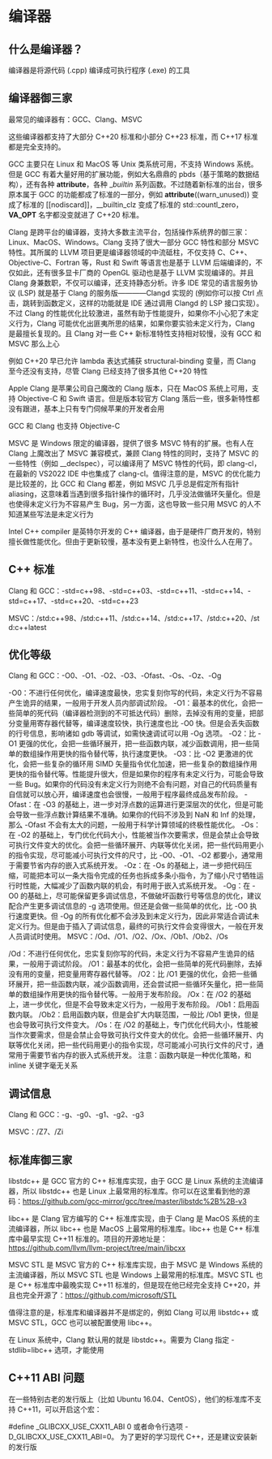 # 编译器

## 什么是编译器？

编译器是将源代码 (.cpp) 编译成可执行程序 (.exe) 的工具

## 编译器御三家

最常见的编译器有：GCC、Clang、MSVC

这些编译器都支持了大部分 C++20 标准和小部分 C++23 标准，而 C++17 标准都是完全支持的。

GCC 主要只在 Linux 和 MacOS 等 Unix 类系统可用，不支持 Windows 系统。但是 GCC 有着大量好用的扩展功能，例如大名鼎鼎的 pbds（基于策略的数据结构），还有各种 __attribute__，各种 __builtin_ 系列函数。不过随着新标准的出台，很多原本属于 GCC 的功能都成了标准的一部分，例如 __attribute__((warn_unused)) 变成了标准的 [[nodiscard]]，__builtin_clz 变成了标准的 std::countl_zero，__VA_OPT__ 名字都没变就进了 C++20 标准。

Clang 是跨平台的编译器，支持大多数主流平台，包括操作系统界的御三家：Linux、MacOS、Windows。Clang 支持了很大一部分 GCC 特性和部分 MSVC 特性。其所属的 LLVM 项目更是编译器领域的中流砥柱，不仅支持 C、C++、Objective-C、Fortran 等，Rust 和 Swift 等语言也是基于 LLVM 后端编译的，不仅如此，还有很多显卡厂商的 OpenGL 驱动也是基于 LLVM 实现编译的。并且 Clang 身兼数职，不仅可以编译，还支持静态分析。许多 IDE 常见的语言服务协议 (LSP) 就是基于 Clang 的服务版————Clangd 实现的 (例如你可以按 Ctrl 点击，跳转到函数定义，这样的功能就是 IDE 通过调用 Clangd 的 LSP 接口实现）。不过 Clang 的性能优化比较激进，虽然有助于性能提升，如果你不小心犯了未定义行为，Clang 可能优化出匪夷所思的结果，如果你要实验未定义行为，Clang 是最擅长复现的。且 Clang 对一些 C++ 新标准特性支持相对较慢，没有 GCC 和 MSVC 那么上心

例如 C++20 早已允许 lambda 表达式捕获 structural-binding 变量，而 Clang 至今还没有支持，尽管 Clang 已经支持了很多其他 C++20 特性

Apple Clang 是苹果公司自己魔改的 Clang 版本，只在 MacOS 系统上可用，支持 Objective-C 和 Swift 语言。但是版本较官方 Clang 落后一些，很多新特性都没有跟进，基本上只有专门伺候苹果的开发者会用

GCC 和 Clang 也支持 Objective-C

MSVC 是 Windows 限定的编译器，提供了很多 MSVC 特有的扩展。也有人在 Clang 上魔改出了 MSVC 兼容模式，兼顾 Clang 特性的同时，支持了 MSVC 的一些特性（例如 __declspec），可以编译用了 MSVC 特性的代码，即 clang-cl，在最新的 VS2022 IDE 中也集成了 clang-cl。值得注意的是，MSVC 的优化能力是比较差的，比 GCC 和 Clang 都差，例如 MSVC 几乎总是假定所有指针 aliasing，这意味着当遇到很多指针操作的循环时，几乎没法做循环矢量化。但是也使得未定义行为不容易产生 Bug，另一方面，这也导致一些只用 MSVC 的人不知道某些写法是未定义行为

Intel C++ compiler 是英特尔开发的 C++ 编译器，由于是硬件厂商开发的，特别擅长做性能优化。但由于更新较慢，基本没有更上新特性，也没什么人在用了。

## C++ 标准

Clang 和 GCC：-std=c++98、-std=c++03、-std=c++11、-std=c++14、-std=c++17、-std=c++20、-std=c++23

MSVC：/std:c++98、/std:c++11、/std:c++14、/std:c++17、/std:c++20、/std:c++latest

## 优化等级

Clang 和 GCC：-O0、-O1、-O2、-O3、-Ofast、-Os、-Oz、-Og

-O0：不进行任何优化，编译速度最快，忠实复刻你写的代码，未定义行为不容易产生诡异的结果，一般用于开发人员内部调试阶段。
-O1：最基本的优化，会把一些简单的死代码（编译器检测到的不可抵达代码）删除，去掉没有用的变量，把部分变量用寄存器代替等，编译速度较快，执行速度也比 -O0 快。但是会丢失函数的行号信息，影响诸如 gdb 等调试，如需快速调试可以用 -Og 选项。
-O2：比 -O1 更强的优化，会把一些循环展开，把一些函数内联，减少函数调用，把一些简单的数组操作用更快的指令替代等，执行速度更快。
-O3：比 -O2 更激进的优化，会把一些复杂的循环用 SIMD 矢量指令优化加速，把一些复杂的数组操作用更快的指令替代等。性能提升很大，但是如果你的程序有未定义行为，可能会导致一些 Bug。如果你的代码没有未定义行为则绝不会有问题，对自己的代码质量有自信就可以放心开，编译速度也会很慢，一般用于程序最终成品发布阶段。
-Ofast：在 -O3 的基础上，进一步对浮点数的运算进行更深层次的优化，但是可能会导致一些浮点数计算结果不准确。如果你的代码不涉及到 NaN 和 Inf 的处理，那么 -Ofast 不会有太大的问题，一般用于科学计算领域的终极性能优化。
-Os：在 -O2 的基础上，专门优化代码大小，性能被当作次要需求，但是会禁止会导致可执行文件变大的优化。会把一些循环展开、内联等优化关闭，把一些代码用更小的指令实现，尽可能减小可执行文件的尺寸，比 -O0、-O1、-O2 都要小，通常用于需要节省内存的嵌入式系统开发。
-Oz：在 -Os 的基础上，进一步把代码压缩，可能把本可以一条大指令完成的任务也拆成多条小指令，为了缩小尺寸牺牲运行时性能，大幅减少了函数内联的机会，有时用于嵌入式系统开发。
-Og：在 -O0 的基础上，尽可能保留更多调试信息，不做破坏函数行号等信息的优化，建议配合产生更多调试信息的 -g 选项使用。但还是会做一些简单的优化，比 -O0 执行速度更快。但 -Og 的所有优化都不会涉及到未定义行为，因此非常适合调试未定义行为。但是由于插入了调试信息，最终的可执行文件会变得很大，一般在开发人员调试时使用。
MSVC：/Od、/O1、/O2、/Ox、/Ob1、/Ob2、/Os

/Od：不进行任何优化，忠实复刻你写的代码，未定义行为不容易产生诡异的结果，一般用于调试阶段。
/O1：最基本的优化，会把一些简单的死代码删除，去掉没有用的变量，把变量用寄存器代替等。
/O2：比 /O1 更强的优化，会把一些循环展开，把一些函数内联，减少函数调用，还会尝试把一些循环矢量化，把一些简单的数组操作用更快的指令替代等。一般用于发布阶段。
/Ox：在 /O2 的基础上，进一步优化，但是不会导致未定义行为，一般用于发布阶段。
/Ob1：启用函数内联。
/Ob2：启用函数内联，但是会扩大内联范围，一般比 /Ob1 更快，但是也会导致可执行文件变大。
/Os：在 /O2 的基础上，专门优化代码大小，性能被当作次要需求，但是会禁止会导致可执行文件变大的优化。会把一些循环展开、内联等优化关闭，把一些代码用更小的指令实现，尽可能减小可执行文件的尺寸，通常用于需要节省内存的嵌入式系统开发。
注意：函数内联是一种优化策略，和 inline 关键字毫无关系

## 调试信息
Clang 和 GCC：-g、-g0、-g1、-g2、-g3

MSVC：/Z7、/Zi

## 标准库御三家

libstdc++ 是 GCC 官方的 C++ 标准库实现，由于 GCC 是 Linux 系统的主流编译器，所以 libstdc++ 也是 Linux 上最常用的标准库。你可以在这里看到他的源码：https://github.com/gcc-mirror/gcc/tree/master/libstdc%2B%2B-v3

libc++ 是 Clang 官方编写的 C++ 标准库实现，由于 Clang 是 MacOS 系统的主流编译器，所以 libc++ 也是 MacOS 上最常用的标准库。libc++ 也是 C++ 标准库中最早实现 C++11 标准的。项目的开源地址是：https://github.com/llvm/llvm-project/tree/main/libcxx

MSVC STL 是 MSVC 官方的 C++ 标准库实现，由于 MSVC 是 Windows 系统的主流编译器，所以 MSVC STL 也是 Windows 上最常用的标准库。MSVC STL 也是 C++ 标准库中最晚实现 C++11 标准的，但是现在他已经完全支持 C++20，并且也完全开源了：https://github.com/microsoft/STL

值得注意的是，标准库和编译器并不是绑定的，例如 Clang 可以用 libstdc++ 或 MSVC STL，GCC 也可以被配置使用 libc++。

在 Linux 系统中，Clang 默认用的就是 libstdc++。需要为 Clang 指定 -stdlib=libc++ 选项，才能使用

## C++11 ABI 问题

在一些特别古老的发行版上（比如 Ubuntu 16.04、CentOS），他们的标准库不支持 C++11，可以开启这个宏：

#define _GLIBCXX_USE_CXX11_ABI 0
或者命令行选项 -D_GLIBCXX_USE_CXX11_ABI=0。
为了更好的学习现代 C++，还是建议安装新的发行版

